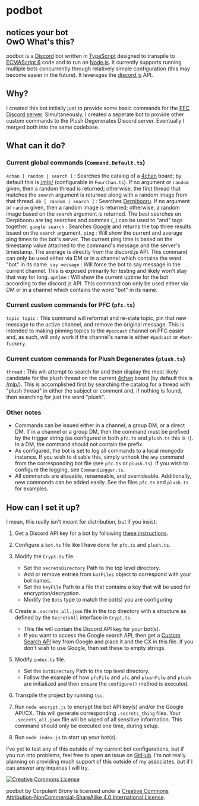 podbot
======

notices your bot\
 OwO What's this?
-----------------

podbot is a [Discord](https://discordapp.com/) bot written in
[TypeScript](https://www.typescriptlang.org/) designed to transpile to
[ECMAScript 6](http://es6-features.org/) code and to run on
[Node.js](https://nodejs.org/). It currently supports running multiple
bots concurrently through relatively simple configuration (this may
become easier in the future). It leverages the
[discord.js](https://discord.js.org/) API.

Why?
----

I created this bot initially just to provide some basic commands for the
[PFC Discord server](http://discord.pfc.moe/). Simultaneously, I created
a seperate bot to provide other custom commands to the Plush Degenerates
Discord server. Eventually I merged both into the same codebase.

What can it do?
---------------

### Current global commands (`Command.Default.ts`)

`4chan [ random | search ]`
:   Searches the catalog of a [4chan](https://www.4chan.org/) board; by
    default this is [/mlp/](http://boards.4chan.org/mlp/) (configurable
    in `FourChan.ts`). If no argument or `random` given, then a random
    thread is returned; otherwise, the first thread that matches the
    `search` argument is returned along with a random image from that
    thread.
`db [ random | search ]`
:   Searches [Derpibooru](https://www.derpibooru.org/). If no argument
    or `random` given, then a random image is returned; otherwise, a
    random image based on the `search` argument is returned. The best
    searches on Derpibooru are tag searches and commas (`,`) can be used
    to "and" tags together.
`google search`
:   Searches [Google](https://www.google.com/) and returns the top three
    results bsaed on the `search` argument.
`ping`
:   Will show the current and average ping times to the bot's server.
    The current ping time is based on the timestamp value attached to
    the command's message and the server's timestamp. The average is
    directly from the discord.js API. This command can only be used
    either via DM or in a channel which contains the word "bot" in its
    name.
`say message`
:   Will force the bot to say message in the current channel. This is
    exposed primarily for testing and likely won't stay that way for
    long.
`uptime`
:   Will show the current uptime for the bot according to the discord.js
    API. This command can only be used either via DM or in a channel
    which contains the word "bot" in its name.

### Current custom commands for PFC (`pfc.ts`)

`topic topic`
:   This command will reformat and re-state topic, pin that new message
    to the active channel, and remove the original message. This is
    intended to making pinning topics to the `#podcast` channel on PFC
    easier and, as such, will only work if the channel's name is either
    `#podcast` or `#bot-fuckery`.

### Current custom commands for Plush Degenerates (`plush.ts`)

`thread`
:   This will attempt to search for and then display the most likely
    candidate for the plush thread on the current
    [4chan](https://www.4chan.org/) board (by default this is
    [/mlp/](http://boards.4chan.org/mlp/)). This is accomplished first
    by searching the catalog for a thread with "plush thread" in either
    the subject or comment and, if nothing is found, then searching for
    just the word "plush".

### Other notes

-   Commands can be issued either in a channel, a group DM, or a direct
    DM. If in a channel or a group DM, then the command must be prefixed
    by the trigger string (as configured in both `pfc.ts` and `plush.ts`
    this is `!`). In a DM, the command should not contain the prefix.
-   As configured, the bot is set to log all commands to a local mongodb
    instance. If you wish to disable this, simply unhook the `any`
    command from the corresponding bot file (see `pfc.ts` or
    `plush.ts`). If you wish to configure the logging, see
    `CommandLogger.ts`.
-   All commands are aliasable, renameable, and overrideable.
    Additionally, new commands can be added easily. See the files
    `pfc.ts` and `plush.ts` for examples.

How can I set it up?
--------------------

I mean, this really isn't meant for distribution, but if you insist:

1.  Get a Discord API key for a bot by following [these
    instructions](https://discordapp.com/developers/applications/me).
2.  Configure a `bot.ts` file like I have done for `pfc.ts` and
    `plush.ts`.
3.  Modify the `Crypt.ts` file.
    -   Set the `secretsDirectory` Path to the top level directory.
    -   Add or remove entries from `botFiles` object to correspond with
        your bot names.
    -   Set the `keyFile` Path to a file that contains a key that will
        be used for encryption/decryption.
    -   Modify the `Bots` type to match the bot(s) you are configuring

4.  Create a `.secrets_all.json` file in the top directory with a
    structure as defined by the `SecretsAll` interface in `Crypt.ts`.
    -   This file will contain the Discord API key for your bot(s).
    -   If you want to access the Google search API, then get a [Custom
        Search API](https://console.developers.google.com/) key from
        Google and place it and the CX in this file. If you don't wish
        to use Google, then set these to empty strings.

5.  Modify `index.ts` file.
    -   Set the `botDirectory` Path to the top level directory.
    -   Follow the example of how `pfcFile` and `pfc` and `plushFile`
        and `plush` are initialized and then ensure the `configure()`
        method is executed.

6.  Transpile the project by running `tsc`.
7.  Run `node encrypt.js` to encrypt the bot API key(s) and/or the
    Google API/CX. This will generate corresponding `.secrets_thing`
    files. Your `.secrets_all.json` file will be wiped of all sensitive
    information. This command should only be executed one time, during
    setup.
8.  Run `node index.js` to start up your bot(s).

I've yet to test any of this outside of my current bot configurations,
but if you run into problems, feel free to open an issue on
[GitHub](https://github.com/CorpulentBrony/podbot). I'm not really
planning on providing much support of this outside of my associates, but
if I can answer any inquiries I will try.

[![Creative Commons
License](https://i.creativecommons.org/l/by-nc-sa/4.0/88x31.png)](http://creativecommons.org/licenses/by-nc-sa/4.0/)

podbot by Corpulent Brony is licensed under a [Creative Commons
Attribution-NonCommercial-ShareAlike 4.0 International
License](http://creativecommons.org/licenses/by-nc-sa/4.0/).
